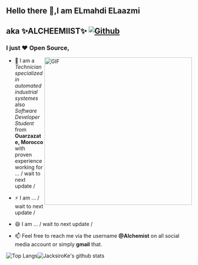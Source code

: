## Hello there 👋,I am ELmahdi ELaazmi

## aka ✨ALCHEEMIIST✨ [![Github](https://img.shields.io/github/followers/Alcheemiist?label=Follow&style=social)](https://github.com/Alcheemiist)

### I just ❤ Open Source,

<img align="right" alt="GIF" src="https://avatars0.githubusercontent.com/u/54292039?s=60&v=4" width="400"/>

- 🔭 I am a _Technician specialized in automated industrial systemes_ also _Software Developer Student_ from **Ouarzazate, Morocco** with proven experience working for ... / wait to next update /

- ⚡ I am ... / wait to next update /
- 😄 I am ... / wait to next update /
- 📫 Feel free to reach me via the username **@Alchemist** on all social media account or simply **gmail** that.

<img alt="Top Langs" src="https://github-readme-stats.vercel.app/api/top-langs/?username=Alcheemiist&hide=html&title_color=ffffff&icon_color=ffffff&text_color=ffffff&bg_color=000000" ><img 
alt="JacksiroKe's github stats" src="https://github-readme-stats.vercel.app/api?username=Alcheemiist&amp;show_icons=true&amp;count_private=true&amp;line_height=40&show_icons=true&title_color=ffffff&icon_color=ffffff&text_color=ffffff&bg_color=000000">
